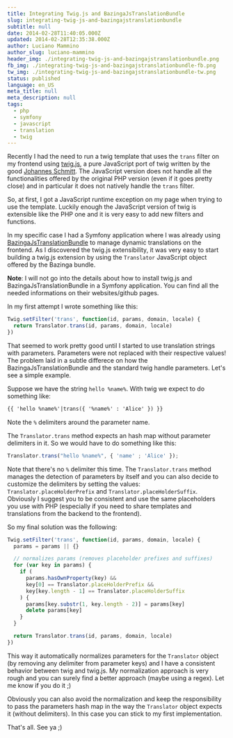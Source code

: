 ```yaml
---
title: Integrating Twig.js and BazingaJsTranslationBundle
slug: integrating-twig-js-and-bazingajstranslationbundle
subtitle: null
date: 2014-02-28T11:40:05.000Z
updated: 2014-02-28T12:35:38.000Z
author: Luciano Mammino
author_slug: luciano-mammino
header_img: ./integrating-twig-js-and-bazingajstranslationbundle.png
fb_img: ./integrating-twig-js-and-bazingajstranslationbundle-fb.png
tw_img: ./integrating-twig-js-and-bazingajstranslationbundle-tw.png
status: published
language: en_US
meta_title: null
meta_description: null
tags:
  - php
  - symfony
  - javascript
  - translation
  - twig
---
```


Recently I had the need to run a twig template that uses the `trans` filter on my frontend using [twig.js](http://jmsyst.com/libs/twig.js), a pure JavaScript port of twig written by the good [Johannes Schmitt](http://jmsyst.com/).
The JavaScript version does not handle all the functionalities offered by the original PHP version (even if it goes pretty close) and in particular it does not natively handle the `trans` filter.

So, at first, I got a JavaScript runtime exception on my page when trying to use the template.
Luckily enough the JavaScript version of twig is extensible like the PHP one and it is very easy to add new filters and functions.

In my specific case I had a Symfony application where I was already using [BazingaJsTranslationBundle](https://github.com/willdurand/BazingaJsTranslationBundle) to manage dynamic translations on the frontend. As I discovered the twig.js extensibility, it was very easy to start building a twig.js extension by using the `Translator` JavaScript object offered by the Bazinga bundle.

**Note**: I will not go into the details about how to install twig.js and BazingaJsTranslationBundle in a Symfony application. You can find all the needed informations on their websites/github pages.

In my first attempt I wrote something like this:

```javascript
Twig.setFilter('trans', function(id, params, domain, locale) {
  return Translator.trans(id, params, domain, locale)
})
```

That seemed to work pretty good until I started to use translation strings with parameters. Parameters were not replaced with their respective values!
The problem laid in a subtle differece on how the BazingaJsTranslationBundle and the standard twig handle parameters. Let's see a simple example.

Suppose we have the string `hello %name%`. With twig we expect to do something like:

```html
{{ 'hello %name%'|trans({ '%name%' : 'Alice' }) }}
```

Note the `%` delimiters around the parameter name.

The `Translator.trans` method expects an hash map without parameter delimiters in it. So we would have to do something like this:

```javascript
Translator.trans("hello %name%", { 'name' ; 'Alice' });
```

Note that there's no `%` delimiter this time.
The `Translator.trans` method manages the detection of parameters by itself and you can also decide to customize the delimiters by setting the values: `Translator.placeHolderPrefix` and `Translator.placeHolderSuffix`.
Obviously I suggest you to be consistent and use the same placeholders you use with PHP (especially if you need to share templates and translations from the backend to the frontend).

So my final solution was the following:

```javascript
Twig.setFilter('trans', function(id, params, domain, locale) {
  params = params || {}

  // normalizes params (removes placeholder prefixes and suffixes)
  for (var key in params) {
    if (
      params.hasOwnProperty(key) &&
      key[0] == Translator.placeHolderPrefix &&
      key[key.length - 1] == Translator.placeHolderSuffix
    ) {
      params[key.substr(1, key.length - 2)] = params[key]
      delete params[key]
    }
  }

  return Translator.trans(id, params, domain, locale)
})
```

This way it automatically normalizes parameters for the `Translator` object (by removing any delimiter from parameter keys) and I have a consistent behavior between twig and twig.js.
My normalization approach is very rough and you can surely find a better approach (maybe using a regex).
Let me know if you do it ;)

Obviously you can also avoid the normalization and keep the responsibility to pass the parameters hash map in the way the `Translator` object expects it (without delimiters). In this case you can stick to my first implementation.

That's all. See ya ;)
